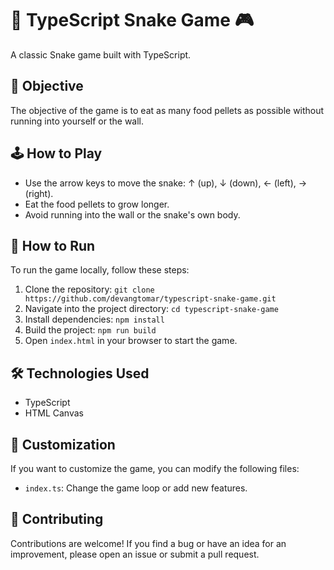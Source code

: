 # 🐍 TypeScript Snake Game 🎮

A classic Snake game built with TypeScript.

## 🎯 Objective

The objective of the game is to eat as many food pellets as possible without running into yourself or the wall.

## 🕹️ How to Play

- Use the arrow keys to move the snake: ↑ (up), ↓ (down), ← (left), → (right).
- Eat the food pellets to grow longer.
- Avoid running into the wall or the snake's own body.

## 🚀 How to Run

To run the game locally, follow these steps:

1. Clone the repository: `git clone https://github.com/devangtomar/typescript-snake-game.git`
2. Navigate into the project directory: `cd typescript-snake-game`
3. Install dependencies: `npm install`
4. Build the project: `npm run build`
5. Open `index.html` in your browser to start the game.

## 🛠️ Technologies Used

- TypeScript
- HTML Canvas

## 🎨 Customization

If you want to customize the game, you can modify the following files:

- `index.ts`: Change the game loop or add new features.

## 🤝 Contributing

Contributions are welcome! If you find a bug or have an idea for an improvement, please open an issue or submit a pull request.
